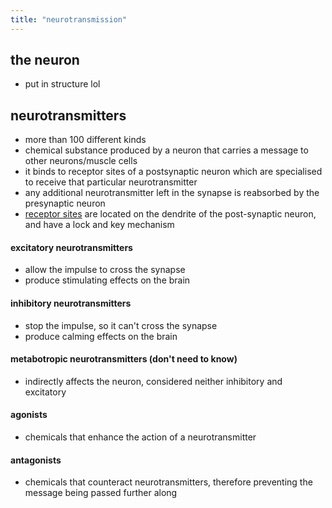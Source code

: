 ```yaml
---
title: "neurotransmission"
---
```

## the neuron
- put in structure lol

## neurotransmitters
- more than 100 different kinds
- chemical substance produced by a neuron that carries a message to other neurons/muscle cells
- it binds to receptor sites of a postsynaptic neuron which are specialised to receive that particular neurotransmitter
- any additional neurotransmitter left in the synapse is reabsorbed by the presynaptic neuron
- <u>receptor sites</u> are located on the dendrite of the post-synaptic neuron, and have a lock and key mechanism
#### excitatory neurotransmitters
- allow the impulse to cross the synapse
- produce stimulating effects on the brain
#### inhibitory neurotransmitters
- stop the impulse, so it can't cross the synapse
- produce calming effects on the brain
#### metabotropic neurotransmitters (don't need to know)
- indirectly affects the neuron, considered neither inhibitory and excitatory
#### agonists 
- chemicals that enhance the action of a neurotransmitter
#### antagonists
- chemicals that counteract neurotransmitters, therefore preventing the message being passed further along